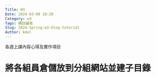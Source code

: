 ```yaml
---
Title: W3
Date: 2024-03-08 18:20
Category: w3
Tags: 網誌編寫
Slug: 2024-Spring-w3-blog-tutorial
Author: kmol
---
```


各週上課內容心得及實作項目

<!-- PELICAN_END_SUMMARY -->

# 將各組員倉儲放到分組網站並建子目錄

